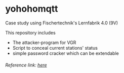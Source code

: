 # yohohomqtt


Case study using Fischertechnik's Lernfabrik 4.0 (9V)

This repository includes 
- The attacker-program for VGR
- Script to conceal current stations' status
- simple password cracker which can be extendable


###### Reference link: [here](https://github.com/emqx/MQTT-Client-Examples/blob/master/mqtt-client-Python3/sub_tcp.py)



